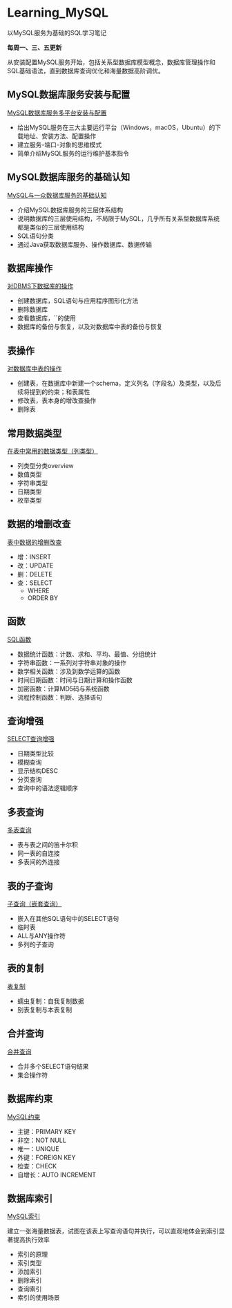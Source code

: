# Learning_MySQL

以MySQL服务为基础的SQL学习笔记

**每周一、三、五更新**

从安装配置MySQL服务开始，包括关系型数据库模型概念，数据库管理操作和SQL基础语法，直到数据库查询优化和海量数据高阶调优。

## MySQL数据库服务安装与配置

[MySQL数据库服务多平台安装与配置](https://github.com/DanferWang/Learning_MySQL/tree/master/1.%20MySQL%E5%A4%9A%E5%B9%B3%E5%8F%B0%E5%AE%89%E8%A3%85%E4%B8%8E%E9%85%8D%E7%BD%AE)

- 给出MySQL服务在三大主要运行平台（Windows，macOS，Ubuntu）的下载地址、安装方法、配置操作
- 建立服务-端口-对象的思维模式
- 简单介绍MySQL服务的运行维护基本指令

## MySQL数据库服务的基础认知

[MySQL与一众数据库服务的基础认知](https://github.com/DanferWang/Learning_MySQL/tree/master/2.%20MySQL%E5%9F%BA%E7%A1%80%E8%AE%A4%E7%9F%A5)

- 介绍MySQL数据库服务的三层体系结构
- 说明数据库的三层使用结构，不局限于MySQL，几乎所有关系型数据库系统都是类似的三层使用结构
- SQL语句分类
- 通过Java获取数据库服务、操作数据库、数据传输

## 数据库操作

[对DBMS下数据库的操作](https://github.com/DanferWang/Learning_MySQL/tree/master/3.%20%E6%95%B0%E6%8D%AE%E5%BA%93%E6%93%8D%E4%BD%9C)

- 创建数据库，SQL语句与应用程序图形化方法
- 删除数据库
- 查看数据库，``的使用
- 数据库的备份与恢复，以及对数据库中表的备份与恢复

## 表操作
[对数据库中表的操作](https://github.com/DanferWang/Learning_MySQL/tree/master/4.%20%E8%A1%A8%E6%93%8D%E4%BD%9C)

- 创建表，在数据库中新建一个schema，定义列名（字段名）及类型，以及后续将提到的约束；和表属性
- 修改表，表本身的增改查操作
- 删除表

## 常用数据类型

[在表中常用的数据类型（列类型）](https://github.com/DanferWang/Learning_MySQL/tree/master/5.%20%E5%B8%B8%E7%94%A8%E6%95%B0%E6%8D%AE%E7%B1%BB%E5%9E%8B)

- 列类型分类overview
- 数值类型
- 字符串类型
- 日期类型
- 枚举类型

## 数据的增删改查

[表中数据的增删改查](https://github.com/DanferWang/Learning_MySQL/tree/master/6.%20%E8%A1%A8%E4%B8%AD%E6%95%B0%E6%8D%AE%E5%A2%9E%E5%88%A0%E6%94%B9%E6%9F%A5)

- 增：INSERT
- 改：UPDATE
- 删：DELETE
- 查：SELECT
  - WHERE
  - ORDER BY

## 函数

[SQL函数](https://github.com/DanferWang/Learning_MySQL/tree/master/7.%20%E5%87%BD%E6%95%B0)

- 数据统计函数：计数、求和、平均、最值、分组统计
- 字符串函数：一系列对字符串对象的操作
- 数学相关函数：涉及到数学运算的函数
- 时间日期函数：时间与日期计算和操作函数
- 加密函数：计算MD5码与系统函数
- 流程控制函数：判断、选择语句

## 查询增强

[SELECT查询增强](https://github.com/DanferWang/Learning_MySQL/tree/master/8.%20%E6%9F%A5%E8%AF%A2%E5%A2%9E%E5%BC%BA)

- 日期类型比较
- 模糊查询
- 显示结构DESC
- 分页查询
- 查询中的语法逻辑顺序

## 多表查询

[多表查询](https://github.com/DanferWang/Learning_MySQL/tree/master/9.%20%E5%A4%9A%E8%A1%A8%E6%9F%A5%E8%AF%A2)

- 表与表之间的笛卡尔积
- 同一表的自连接
- 多表间的外连接

## 表的子查询

[子查询（嵌套查询）](https://github.com/DanferWang/Learning_MySQL/tree/master/10.%20%E5%AD%90%E6%9F%A5%E8%AF%A2)

- 嵌入在其他SQL语句中的SELECT语句
- 临时表
- ALL与ANY操作符
- 多列的子查询

## 表的复制

[表复制](https://github.com/DanferWang/Learning_MySQL/tree/master/11.%20%E8%A1%A8%E5%A4%8D%E5%88%B6)

- 蠕虫复制：自我复制数据
- 别表复制与本表复制

## 合并查询

[合并查询](https://github.com/DanferWang/Learning_MySQL/tree/master/12.%20%E5%90%88%E5%B9%B6%E6%9F%A5%E8%AF%A2)

- 合并多个SELECT语句结果
- 集合操作符

## 数据库约束

[MySQL约束](https://github.com/DanferWang/Learning_MySQL/tree/master/13.%20%E6%95%B0%E6%8D%AE%E5%BA%93%E7%BA%A6%E6%9D%9F)

- 主键：PRIMARY KEY
- 非空：NOT NULL
- 唯一：UNIQUE
- 外键：FOREIGN KEY
- 检查：CHECK
- 自增长：AUTO INCREMENT

## 数据库索引

[MySQL索引](https://github.com/DanferWang/Learning_MySQL/tree/master/14.%20%E6%95%B0%E6%8D%AE%E5%BA%93%E7%B4%A2%E5%BC%95)

建立一张海量数据表，试图在该表上写查询语句并执行，可以直观地体会到索引显著提高执行效率

- 索引的原理
- 索引类型
- 添加索引
- 删除索引
- 查询索引
- 索引的使用场景
